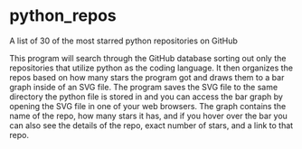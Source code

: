# python_repos
A list of 30 of the most starred python repositories on GitHub

This program will search through the GitHub database sorting out only the repositories that utilize 
python as the coding language. It then organizes the repos based on how many stars the program got
and draws them to a bar graph inside of an SVG file. The program saves the SVG file to the same directory
the python file is stored in and you can access the bar graph by opening the SVG file in one of your web 
browsers. The graph contains the name of the repo, how many stars it has, and if you hover over the
bar you can also see the details of the repo, exact number of stars, and a link to that repo.
